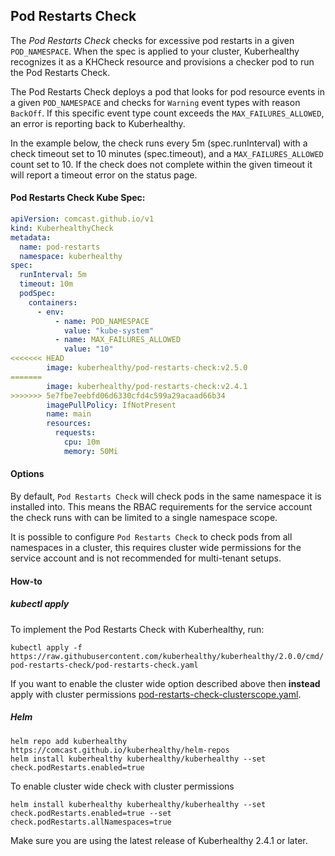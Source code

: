 ## Pod Restarts Check

The *Pod Restarts Check* checks for excessive pod restarts in a given `POD_NAMESPACE`. When the spec is applied to your
cluster, Kuberhealthy recognizes it as a KHCheck resource and provisions a checker pod to run the Pod Restarts Check.

The Pod Restarts Check deploys a pod that looks for pod resource events in a given `POD_NAMESPACE` and checks for
`Warning` event types with reason `BackOff`. If this specific event type count exceeds the `MAX_FAILURES_ALLOWED`, an
error is reporting back to Kuberhealthy.

In the example below, the check runs every 5m (spec.runInterval) with a check timeout set to 10 minutes (spec.timeout),
and a `MAX_FAILURES_ALLOWED` count set to 10. If the check does not complete within the given timeout it will report a
timeout error on the status page.

#### Pod Restarts Check Kube Spec:

```yaml
apiVersion: comcast.github.io/v1
kind: KuberhealthyCheck
metadata:
  name: pod-restarts
  namespace: kuberhealthy
spec:
  runInterval: 5m
  timeout: 10m
  podSpec:
    containers:
      - env:
          - name: POD_NAMESPACE
            value: "kube-system"
          - name: MAX_FAILURES_ALLOWED
            value: "10"
<<<<<<< HEAD
        image: kuberhealthy/pod-restarts-check:v2.5.0
=======
        image: kuberhealthy/pod-restarts-check:v2.4.1
>>>>>>> 5e7fbe7eebfd06d6330cfd4c599a29acaad66b34
        imagePullPolicy: IfNotPresent
        name: main
        resources:
          requests:
            cpu: 10m
            memory: 50Mi
```
#### Options

By default, `Pod Restarts Check` will check pods in the same namespace it is installed into.  This means the RBAC requirements for the service account the check runs with can be limited to a single namespace scope.

It is possible to configure `Pod Restarts Check` to check pods from all namespaces in a cluster, this requires cluster wide permissions for the service account and is not recommended for multi-tenant setups.

#### How-to

##### kubectl apply

To implement the Pod Restarts Check with Kuberhealthy, run:

`kubectl apply -f https://raw.githubusercontent.com/kuberhealthy/kuberhealthy/2.0.0/cmd/pod-restarts-check/pod-restarts-check.yaml`


If you want to enable the cluster wide option described above then __instead__ apply with cluster permissions [pod-restarts-check-clusterscope.yaml](pod-restarts-check-clusterscope.yaml).

##### Helm

```
helm repo add kuberhealthy https://comcast.github.io/kuberhealthy/helm-repos
helm install kuberhealthy kuberhealthy/kuberhealthy --set check.podRestarts.enabled=true
```

To enable cluster wide check with cluster permissions
```
helm install kuberhealthy kuberhealthy/kuberhealthy --set check.podRestarts.enabled=true --set check.podRestarts.allNamespaces=true
```

Make sure you are using the latest release of Kuberhealthy 2.4.1 or later.
